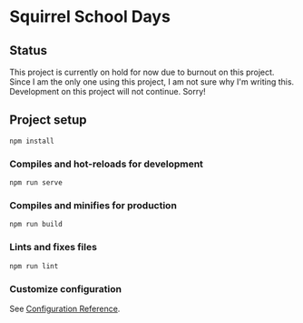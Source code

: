 # Squirrel School Days

## Status

This project is currently on hold for now due to burnout on this project. Since I am the only one using this project, I am not sure why I'm writing this. Development on this project will not continue. Sorry!

## Project setup

```
npm install
```

### Compiles and hot-reloads for development

```
npm run serve
```

### Compiles and minifies for production

```
npm run build
```

### Lints and fixes files

```
npm run lint
```

### Customize configuration

See [Configuration Reference](https://cli.vuejs.org/config/).

